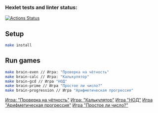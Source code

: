 ### Hexlet tests and linter status:
[![Actions Status](https://github.com/Mikhail-o0/frontend-project-44/actions/workflows/hexlet-check.yml/badge.svg)](https://github.com/Mikhail-o0/frontend-project-44/actions)

## Setup

```bash
make install
```

## Run games

```bash
make brain-even // Игра: "Проверка на чётность"
make brain-calc // Игра: "Калькулятор"
make brain-gcd // Игра "НОД"
make brain-prime // Игра "Простое ли число?"
make brain-progression // Игра "Арифметическая прогрессия"
```

[Игра: "Проверка на чётность"](https://asciinema.org/connect/b90c4bdd-7014-44db-99d0-b3586ecf0e8d)
[Игра: "Калькулятор"](https://asciinema.org/a/qgcX2HSypPvqu05nN2IVENUgV)
[Игра "НОД"](https://asciinema.org/a/5cmkUKFbVcP5H7pdJYVUemfmC)
[Игра "Арифметическая прогрессия"](https://asciinema.org/a/N1hgvh5ajLGJTwxfN8a91Hr3L)
[Игра "Простое ли число?"](https://asciinema.org/a/gn15WPt2gSxkK61CwKs7q3TMm)
